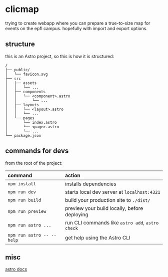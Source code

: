# clicmap

trying to create webapp where you can prepare a true-to-size map for events on the epfl campus. hopefully with import and export options.

## structure

this is an Astro project, so this is how it is structured:

```text
/
├── public/
│   └── favicon.svg
├── src
│   ├── assets
│   │   └── ...
│   ├── components
│   │   └── <component>.astro
│   │		└── ...
│   ├── layouts
│   │   └── <layout>.astro
│   │   └── ...
│   └── pages
│       └── index.astro
│       └── <page>.astro
│       └── ...
└── package.json
```
## commands for devs

from the root of the project:

| command                   | action                                           |
| :------------------------ | :----------------------------------------------- |
| `npm install`             | installs dependencies                            |
| `npm run dev`             | starts local dev server at `localhost:4321`      |
| `npm run build`           | build your production site to `./dist/`          |
| `npm run preview`         | preview your build locally, before deploying     |
| `npm run astro ...`       | run CLI commands like `astro add`, `astro check` |
| `npm run astro -- --help` | get help using the Astro CLI                     |

## misc
 
[astro docs](https://docs.astro.build)